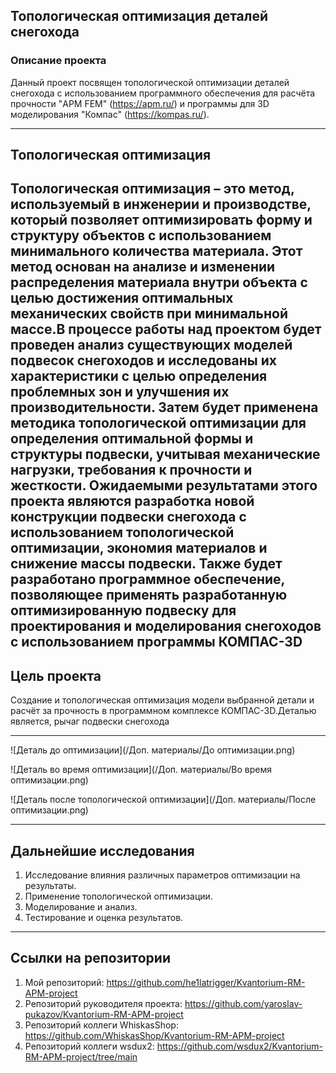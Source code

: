 ## Топологическая оптимизация деталей снегохода

### Описание проекта

Данный проект посвящен топологической оптимизации деталей снегохода с использованием программного обеспечения для расчёта прочности "APM FEM" (https://apm.ru/) и программы для 3D моделирования "Компас" (https://kompas.ru/).

---

## Топологическая оптимизация
Топологическая оптимизация – это метод, используемый в инженерии и производстве, который позволяет оптимизировать форму и структуру объектов с использованием минимального количества материала. Этот метод основан на анализе и изменении распределения материала внутри объекта с целью достижения оптимальных механических свойств при минимальной массе.В процессе работы над проектом будет проведен анализ существующих моделей подвесок снегоходов и исследованы их характеристики с целью определения проблемных зон и улучшения их производительности. Затем будет применена методика топологической оптимизации для определения оптимальной формы и структуры подвески, учитывая механические нагрузки, требования к прочности и жесткости. Ожидаемыми результатами этого проекта являются разработка новой конструкции подвески снегохода с использованием топологической оптимизации, экономия материалов и снижение массы подвески. Также будет разработано программное обеспечение, позволяющее применять разработанную оптимизированную подвеску для проектирования и моделирования снегоходов с использованием программы КОМПАС-3D
---

## Цель проекта

Создание и топологическая оптимизация модели выбранной детали и расчёт за прочность в программном комплексе КОМПАС-3D.Деталью является, рычаг подвески снегохода

---

![Деталь до оптимизации](/Доп. материалы/До оптимизации.png)

![Деталь во время оптимизации](/Доп. материалы/Во время оптимизации.png)

![Деталь после топологической оптимизации](/Доп. материалы/После оптимизации.png)


---

## Дальнейшие исследования

1.   Исследование влияния различных параметров оптимизации на результаты.
2.   Применение топологической оптимизации.
3.   Моделирование и анализ.
4.   Тестирование и оценка результатов.

---

## Ссылки на репозитории

1.   Мой репозиторий: https://github.com/he1latrigger/Kvantorium-RM-APM-project
2.   Репозиторий руководителя проекта: https://github.com/yaroslav-pukazov/Kvantorium-RM-APM-project
3.   Репозиторий коллеги WhiskasShop: https://github.com/WhiskasShop/Kvantorium-RM-APM-project
4.   Репозиторий коллеги wsdux2: https://github.com/wsdux2/Kvantorium-RM-APM-project/tree/main
